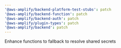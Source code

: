 ```yaml
---
'@aws-amplify/backend-platform-test-stubs': patch
'@aws-amplify/backend-function': patch
'@aws-amplify/backend-auth': patch
'@aws-amplify/plugin-types': patch
'@aws-amplify/backend': patch
---
```


Enhance functions to fallback to resolve shared secrets
